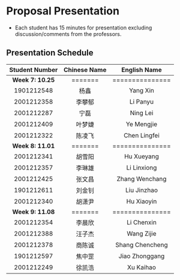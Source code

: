 # Proposal Presentation 
* Each student has 15 minutes for presentation excluding discussion/comments from the professors.

## Presentation Schedule
Student Number | Chinese Name | English Name
:---:|:---:|:---:
**Week 7: 10.25** | ======= | ===============
1901212548 | 杨鑫 | Yang Xin
2001212358 | 李攀郁 | Li Panyu
2001212287 | 宁磊 | Ning Lei
2001212409 | 叶梦婕 | Ye Mengjie
2001212322 | 陈凌飞 | Chen Lingfei
**Week 8: 11.01** | ======= | ===============
2001212341 | 胡雪阳 | Hu Xueyang
2001212357 | 李琳雄 | Li Linxiong
2001212425 | 张文昌 | Zhang Wenchang
1901212611 | 刘金钊 | Liu Jinzhao
2001212340 | 胡潇尹 | Hu Xiaoyin
**Week 9: 11.08** | ======= | ===============
2001212354 | 李晨欣 | Li Chenxin
2001212388 | 汪子杰 | Wang Zijie
2001212378 | 商陈诚 | Shang Chencheng
1901212597 | 焦中罡 | Jiao Zhonggang
2001212249 | 徐凯浩 | Xu Kaihao
